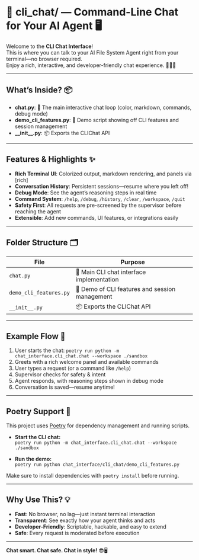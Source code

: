 # 💬 cli_chat/ — Command-Line Chat for Your AI Agent 🖥️

Welcome to the **CLI Chat Interface**!  
This is where you can talk to your AI File System Agent right from your terminal—no browser required.  
Enjoy a rich, interactive, and developer-friendly chat experience. 🧑‍💻🤖

---

## What’s Inside? 📦

- **chat.py**: 💬 The main interactive chat loop (color, markdown, commands, debug mode)
- **demo_cli_features.py**: 🧪 Demo script showing off CLI features and session management
- **\_\_init\_\_.py**: 📦 Exports the CLIChat API

---

## Features & Highlights ✨

- **Rich Terminal UI**: Colorized output, markdown rendering, and panels via [rich]
- **Conversation History**: Persistent sessions—resume where you left off!
- **Debug Mode**: See the agent’s reasoning steps in real time
- **Command System**: `/help`, `/debug`, `/history`, `/clear`, `/workspace`, `/quit`
- **Safety First**: All requests are pre-screened by the supervisor before reaching the agent
- **Extensible**: Add new commands, UI features, or integrations easily

---

## Folder Structure 🗂️

| File                   | Purpose                                        |
| ---------------------- | ---------------------------------------------- |
| `chat.py`              | 💬 Main CLI chat interface implementation      |
| `demo_cli_features.py` | 🧪 Demo of CLI features and session management |
| `__init__.py`          | 📦 Exports the CLIChat API                     |

---

## Example Flow 🔗

1. User starts the chat: `poetry run python -m chat_interface.cli_chat.chat --workspace ./sandbox`
2. Greets with a rich welcome panel and available commands
3. User types a request (or a command like `/help`)
4. Supervisor checks for safety & intent
5. Agent responds, with reasoning steps shown in debug mode
6. Conversation is saved—resume anytime!

---

## Poetry Support 🐍

This project uses [Poetry](https://python-poetry.org/) for dependency management and running scripts.

- **Start the CLI chat:**  
  `poetry run python -m chat_interface.cli_chat.chat --workspace ./sandbox`

- **Run the demo:**  
  `poetry run python chat_interface/cli_chat/demo_cli_features.py`

Make sure to install dependencies with `poetry install` before running.

---

## Why Use This? 💡

- **Fast**: No browser, no lag—just instant terminal interaction
- **Transparent**: See exactly how your agent thinks and acts
- **Developer-Friendly**: Scriptable, hackable, and easy to extend
- **Safe**: Every request is moderated before execution

---

**Chat smart. Chat safe. Chat in style!** 😎🖥️
